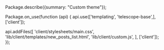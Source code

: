 Package.describe({summary: "Custom theme"});

Package.on_use(function (api) {
  api.use(['templating', 'telescope-base',], ['client']);

  api.addFiles([
    'client/stylesheets/main.css',
    'lib/client/templates/new_posts_list.html',
    'lib/client/custom.js',
    ], ['client']);
});
